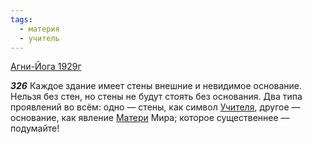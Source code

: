 ```yaml
---
tags:
  - материя
  - учитель
---
```


[Агни-Йога 1929г](/agni/1929)

___326___
Каждое здание имеет стены внешние и невидимое основание. Нельзя без стен, но стены не будут стоять без основания. Два типа проявлений во всём: одно — стены, как символ [Учителя](/tag/#учитель), другое — основание, как явление [Матери](/tag/#материя) Мира; которое существеннее — подумайте!